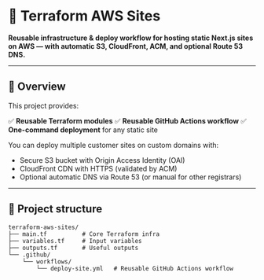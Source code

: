 # 🚀 Terraform AWS Sites

**Reusable infrastructure & deploy workflow for hosting static Next.js sites on AWS — with automatic S3, CloudFront, ACM, and optional Route 53 DNS.**

---

## 📌 Overview

This project provides:

✅ **Reusable Terraform modules**
✅ **Reusable GitHub Actions workflow**
✅ **One-command deployment** for any static site

You can deploy multiple customer sites on custom domains with:
- Secure S3 bucket with Origin Access Identity (OAI)
- CloudFront CDN with HTTPS (validated by ACM)
- Optional automatic DNS via Route 53 (or manual for other registrars)

---

## 📁 Project structure

```plaintext
terraform-aws-sites/
├── main.tf          # Core Terraform infra
├── variables.tf     # Input variables
├── outputs.tf       # Useful outputs
└── .github/
    └── workflows/
        └── deploy-site.yml   # Reusable GitHub Actions workflow

